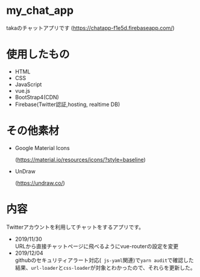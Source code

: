 # my_chat_app

takaのチャットアプリです
(https://chatapp-f1e5d.firebaseapp.com/)

# 使用したもの
- HTML
- CSS
- JavaScript
- vue.js
- BootStrap4(CDN)
- Firebase(Twitter認証,hosting, realtime DB)

# その他素材
- Google Material Icons

    (https://material.io/resources/icons/?style=baseline)
- UnDraw

    (https://undraw.co/)

# 内容
Twitterアカウントを利用してチャットをするアプリです。<br>
- 2019/11/30<br>
    URLから直接チャットページに飛べるようにvue-routerの設定を変更<br>
- 2019/12/04<br>
    githubのセキュリティアラート対応(` js-yaml`関連)で`yarn audit`で確認した結果、`url-loader`と`css-loader`が対象とわかったので、それらを更新した。